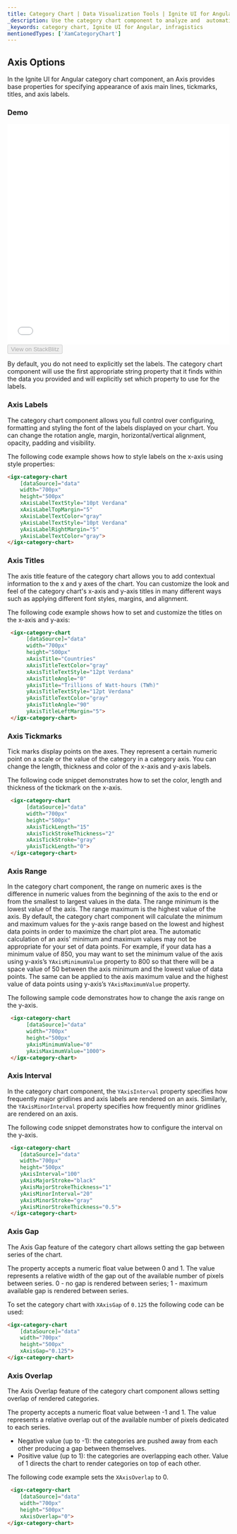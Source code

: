 ```yaml
---
title: Category Chart | Data Visualization Tools | Ignite UI for Angular | Axis Options | Infragistics
_description: Use the category chart component to analyze and  automatically choose the best chart type to represent data. Learn about our chart types for visualization.
_keywords: category chart, Ignite UI for Angular, infragistics
mentionedTypes: ['XamCategoryChart']
---
```


## Axis Options

In the Ignite UI for Angular category chart component, an Axis provides base properties for specifying appearance of axis main lines, tickmarks, titles, and axis labels.

### Demo

<div class="sample-container loading" style="height: 500px">
    <iframe id="category-chart-axis-options-sample-iframe" src='{environment:demosBaseUrl}/charts/category-chart-axis-options-sample' width="100%" height="100%" seamless frameBorder="0" onload="onXPlatSampleIframeContentLoaded(this);"></iframe>
</div>
<div>
    <button data-localize="stackblitz" disabled class="stackblitz-btn"   data-iframe-id="category-chart-axis-options-sample-iframe" data-demos-base-url="{environment:demosBaseUrl}">View on StackBlitz
    </button>
</div>

<div class="divider--half"></div>

By default, you do not need to explicitly set the labels. The category chart component will use the first appropriate string property that it finds within the data you provided and will explicitly set which property to use for the labels.

### Axis Labels

The category chart component allows you full control over configuring, formatting and styling the font of the labels displayed on your chart. You can change the rotation angle, margin, horizontal/vertical alignment, opacity, padding and visibility.

The following code example shows how to style labels on the x-axis using style properties:

```html
<igx-category-chart
    [dataSource]="data"
    width="700px"
    height="500px"
    xAxisLabelTextStyle="10pt Verdana"
    xAxisLabelTopMargin="5"
    xAxisLabelTextColor="gray"
    yAxisLabelTextStyle="10pt Verdana"
    yAxisLabelRightMargin="5"
    yAxisLabelTextColor="gray">
</igx-category-chart>
```

<div class="divider--half"></div>

### Axis Titles

The axis title feature of the category chart allows you to add contextual information to the x and y axes of the chart. You can customize the look and feel of the category chart's x-axis and y-axis titles in many different ways such as applying different font styles, margins, and alignment.

The following code example shows how to set and customize the titles on the x-axis and y-axis:

```html
 <igx-category-chart
      [dataSource]="data"
      width="700px"
      height="500px"
      xAxisTitle="Countries"
      xAxisTitleTextColor="gray"
      xAxisTitleTextStyle="12pt Verdana"
      xAxisTitleAngle="0"
      yAxisTitle="Trillions of Watt-hours (TWh)"
      yAxisTitleTextStyle="12pt Verdana"
      yAxisTitleTextColor="gray"
      yAxisTitleAngle="90"
      yAxisTitleLeftMargin="5">
 </igx-category-chart>
```

### Axis Tickmarks

Tick marks display points on the axes. They represent a certain numeric point on a scale or the value of the category in a category axis. You can change the length, thickness and color of the x-axis and y-axis labels.

The following code snippet demonstrates how to set the color, length and thickness of the tickmark on the x-axis.

```html
 <igx-category-chart
      [dataSource]="data"
      width="700px"
      height="500px"
      xAxisTickLength="15"
      xAxisTickStrokeThickness="2"
      xAxisTickStroke="gray"
      yAxisTickLength="0">
 </igx-category-chart>
```

<div class="divider--half"></div>

### Axis Range

In the category chart component, the range on numeric axes is the difference in numeric values from the beginning of the axis to the end or from the smallest to largest values in the data. The range minimum is the lowest value of the axis. The range maximum is the highest value of the axis. By default, the category chart component will calculate the minimum and maximum values for the y-axis range based on the lowest and highest data points in order to maximize the chart plot area. The automatic calculation of an axis' minimum and maximum values may not be appropriate for your set of data points. For example, if your data has a minimum value of 850, you may want to set the minimum value of the axis using y-axis’s `YAxisMinimumValue` property to 800 so that there will be a space value of 50 between the axis minimum and the lowest value of data points. The same can be applied to the axis maximum value and the highest value of data points using y-axis’s `YAxisMaximumValue` property.

The following sample code demonstrates how to change the axis range on the y-axis.

```html
 <igx-category-chart
      [dataSource]="data"
      width="700px"
      height="500px"
      yAxisMinimumValue="0"
      yAxisMaximumValue="1000">
 </igx-category-chart>
```

<div class="divider--half"></div>

### Axis Interval

In the category chart component, the `YAxisInterval` property specifies how frequently major gridlines and axis labels are rendered on an axis. Similarly, the `YAxisMinorInterval` property specifies how frequently minor gridlines are rendered on an axis.

The following code snippet demonstrates how to configure the interval on the y-axis.

```html
 <igx-category-chart
    [dataSource]="data"
    width="700px"
    height="500px"
    yAxisInterval="100"
    yAxisMajorStroke="black"
    yAxisMajorStrokeThickness="1"
    yAxisMinorInterval="20"
    yAxisMinorStroke="gray"
    yAxisMinorStrokeThickness="0.5">
 </igx-category-chart>
```

<div class="divider--half"></div>

### Axis Gap

The Axis Gap feature of the category chart allows setting the gap between series of the chart.

The property accepts a numeric float value between 0 and 1. The value represents a relative width of the gap out of the available number of pixels between series.
   0 - no gap is rendered between series;
   1 - maximum available gap is rendered between series.

To set the category chart with `XAxisGap` of `0.125` the following code can be used:

```html
<igx-category-chart
    [dataSource]="data"
    width="700px"
    height="500px"
    xAxisGap="0.125">
</igx-category-chart>
```

<div class="divider--half"></div>

### Axis Overlap

The Axis Overlap feature of the category chart component allows setting overlap of rendered categories.

The property accepts a numeric float value between -1 and 1. The value represents a relative overlap out of the available number of pixels dedicated to each series.

-   Negative value (up to -1): the categories are pushed away from each other producing a gap between themselves.
-   Positive value (up to 1): the categories are overlapping each other. Value of 1 directs the chart to render categories on top of each other.

The following code example sets the `XAxisOverlap` to 0.

```html
 <igx-category-chart
    [dataSource]="data"
    width="700px"
    height="500px"
    xAxisOverlap="0">
</igx-category-chart>
```

<div class="divider--half"></div>
